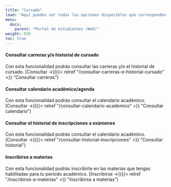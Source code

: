 ```yaml
---
title: "Cursado"
lead: "Aquí puedes ver todas las opciones disponibles que corresponden al cursado."
menu:
  docs:
    parent: "Portal de estudiantes (Web)"
weight: 010
toc: true
---
```


#### Consultar carreras y/o historial de cursado

Con esta funcionalidad podrás consultar las carreras y/o el historial de cursado. [Consultar →]({{< relref "/consultar-carreras-e-historial-cursado" >}} "Consultar carreras")

#### Consultar calendario académico/agenda

Con esta funcionalidad podrás consultar el calendario académico. [Consultar →]({{< relref "/consultar-calendario-academico" >}} "Consultar calendario")

#### Consultar el historial de inscripciones a exámenes

Con esta funcionalidad podrás consultar el calendario académico. [Consultar →]({{< relref "/consultar-historial-inscripciones" >}} "Consultar historial")

#### Inscribirse a materias

Con esta funcionalidad podrás inscribirte en las materias que tengas habilitadas para tu período académico. [Inscribirse →]({{< relref "/inscribirse-a-materias" >}} "Inscribirse a materias")
